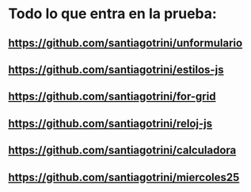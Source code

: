 # Todo lo que entra en la prueba:

## https://github.com/santiagotrini/unformulario
## https://github.com/santiagotrini/estilos-js
## https://github.com/santiagotrini/for-grid
## https://github.com/santiagotrini/reloj-js
## https://github.com/santiagotrini/calculadora
## https://github.com/santiagotrini/miercoles25
